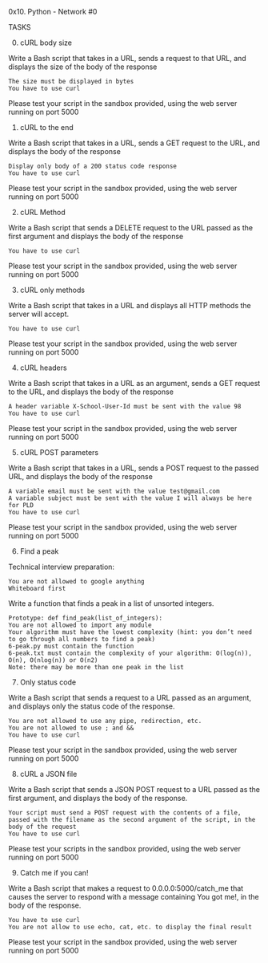0x10. Python - Network #0

TASKS

0. cURL body size

Write a Bash script that takes in a URL, sends a request to that URL, and displays the size of the body of the response

	The size must be displayed in bytes
	You have to use curl

Please test your script in the sandbox provided, using the web server running on port 5000
   
1. cURL to the end

Write a Bash script that takes in a URL, sends a GET request to the URL, and displays the body of the response

	Display only body of a 200 status code response
	You have to use curl

Please test your script in the sandbox provided, using the web server running on port 5000
   
2. cURL Method

Write a Bash script that sends a DELETE request to the URL passed as the first argument and displays the body of the response

	You have to use curl

Please test your script in the sandbox provided, using the web server running on port 5000
   
3. cURL only methods

Write a Bash script that takes in a URL and displays all HTTP methods the server will accept.

	You have to use curl

Please test your script in the sandbox provided, using the web server running on port 5000
 
4. cURL headers

Write a Bash script that takes in a URL as an argument, sends a GET request to the URL, and displays the body of the response

	A header variable X-School-User-Id must be sent with the value 98
	You have to use curl

Please test your script in the sandbox provided, using the web server running on port 5000
  
5. cURL POST parameters

Write a Bash script that takes in a URL, sends a POST request to the passed URL, and displays the body of the response

	A variable email must be sent with the value test@gmail.com
	A variable subject must be sent with the value I will always be here for PLD
	You have to use curl

Please test your script in the sandbox provided, using the web server running on port 5000
   
6. Find a peak

Technical interview preparation:

	You are not allowed to google anything
	Whiteboard first

Write a function that finds a peak in a list of unsorted integers.

	Prototype: def find_peak(list_of_integers):
	You are not allowed to import any module
	Your algorithm must have the lowest complexity (hint: you don’t need to go through all numbers to find a peak)
	6-peak.py must contain the function
	6-peak.txt must contain the complexity of your algorithm: O(log(n)), O(n), O(nlog(n)) or O(n2)
	Note: there may be more than one peak in the list
   
7. Only status code

Write a Bash script that sends a request to a URL passed as an argument, and displays only the status code of the response.

	You are not allowed to use any pipe, redirection, etc.
	You are not allowed to use ; and &&
	You have to use curl

Please test your script in the sandbox provided, using the web server running on port 5000
   
8. cURL a JSON file

Write a Bash script that sends a JSON POST request to a URL passed as the first argument, and displays the body of the response.

	Your script must send a POST request with the contents of a file, passed with the filename as the second argument of the script, in the body of the request
	You have to use curl

Please test your scripts in the sandbox provided, using the web server running on port 5000
   
9. Catch me if you can!

Write a Bash script that makes a request to 0.0.0.0:5000/catch_me that causes the server to respond with a message containing You got me!, in the body of the response.

	You have to use curl
	You are not allow to use echo, cat, etc. to display the final result

Please test your script in the sandbox provided, using the web server running on port 5000
